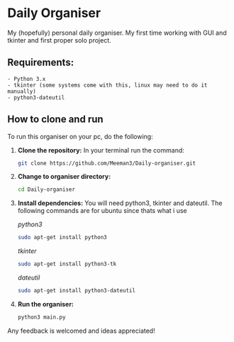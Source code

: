 # Daily Organiser

My (hopefully) personal daily organiser. 
My first time working with GUI and tkinter and first proper solo project.

## Requirements:

    - Python 3.x
    - tkinter (some systems come with this, linux may need to do it manually)
    - python3-dateutil

## How to clone and run

To run this organiser on your pc, do the following:

1. **Clone the repository:**
    In your terminal run the command:
    ```bash
    git clone https://github.com/Meeman3/Daily-organiser.git
    ```

2. **Change to organiser directory:**
    ```bash
    cd Daily-organiser
    ```

3. **Install dependencies:**
    You will need python3, tkinter and dateutil. The following commands are for ubuntu since thats what i use
    
    *python3*
    ```bash
    sudo apt-get install python3
    ```

    *tkinter*
    ```bash
    sudo apt-get install python3-tk
    ```

    *dateutil*
    ```bash
    sudo apt-get install python3-dateutil
    ```

4. **Run the organiser:**
    ```bash
    python3 main.py
    ```

Any feedback is welcomed and ideas appreciated!
